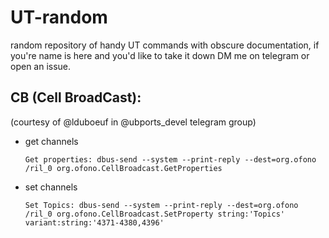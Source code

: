 # UT-random
random repository of handy UT commands with obscure documentation, if you're name is here and you'd like to take it down DM me on telegram or open an issue.

## CB (Cell BroadCast):
(courtesy of @lduboeuf in @ubports_devel telegram group)
* get channels
  ```
  Get properties: dbus-send --system --print-reply --dest=org.ofono /ril_0 org.ofono.CellBroadcast.GetProperties 
  ```
* set channels
  ```
  Set Topics: dbus-send --system --print-reply --dest=org.ofono /ril_0 org.ofono.CellBroadcast.SetProperty string:'Topics' variant:string:'4371-4380,4396'
  ```
